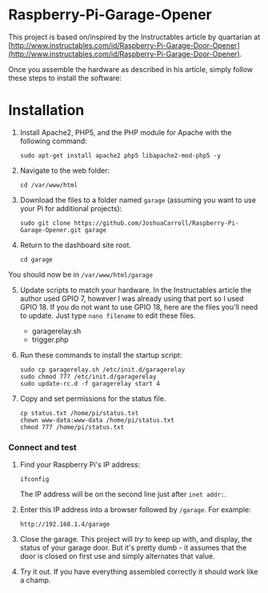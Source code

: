 # Raspberry-Pi-Garage-Opener

This project is based on/inspired by the Instructables article by quartarian at [http://www.instructables.com/id/Raspberry-Pi-Garage-Door-Opener](http://www.instructables.com/id/Raspberry-Pi-Garage-Door-Opener).

Once you assemble the hardware as described in his article, simply follow these steps to install the software:

# Installation

1. Install Apache2, PHP5, and the PHP module for Apache with the following command:

    `sudo apt-get install apache2 php5 libapache2-mod-php5 -y`

2. Navigate to the web folder:

    `cd /var/www/html`

3. Download the files to a folder named `garage` (assuming you want to use your Pi for additional projects):

    `sudo git clone https://github.com/JoshuaCarroll/Raspberry-Pi-Garage-Opener.git garage`
  
4. Return to the dashboard site root.

    `cd garage`

You should now be in `/var/www/html/garage`

5. Update scripts to match your hardware. In the Instructables article the author used GPIO 7, however I was already using that port so I used GPIO 18. If you do not want to use GPIO 18, here are the files you'll need to update. Just type `nano filename` to edit these files.

    - garagerelay.sh 
    - trigger.php

6. Run these commands to install the startup script:

    ```
    sudo cp garagerelay.sh /etc/init.d/garagerelay
    sudo chmod 777 /etc/init.d/garagerelay
    sudo update-rc.d -f garagerelay start 4
    ```

7. Copy and set permissions for the status file.

    ```
    cp status.txt /home/pi/status.txt
    chown www-data:www-data /home/pi/status.txt 
    chmod 777 /home/pi/status.txt
    ```

### Connect and test

1. Find your Raspberry Pi's IP address:

    `ifconfig`
  
    The IP address will be on the second line just after `inet addr:`. 

2. Enter this IP address into a browser followed by `/garage`. For example:

    `http://192.168.1.4/garage`
    
3. Close the garage. This project will *try* to keep up with, and display, the status of your garage door. But it's pretty dumb - it assumes that the door is closed on first use and simply alternates that value.

4. Try it out. If you have everything assembled correctly it should work like a champ.